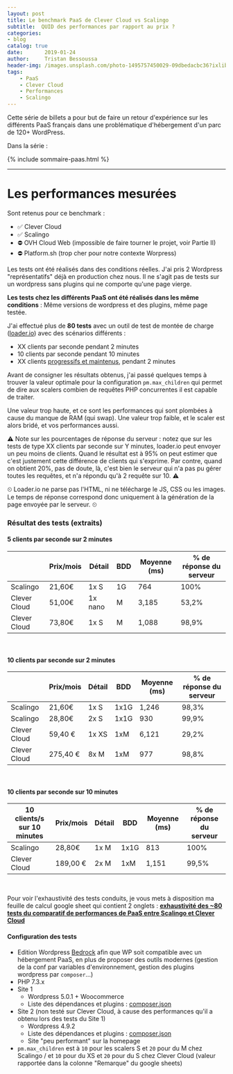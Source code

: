 ```yaml
---
layout: post
title: Le benchmark PaaS de Clever Cloud vs Scalingo
subtitle:  QUID des performances par rapport au prix ?
categories:
- blog
catalog: true
date:       2019-01-24
author:     Tristan Bessoussa
header-img: /images.unsplash.com/photo-1495757450029-09dbedacbc36?ixlib=rb-1.2.1&ixid=eyJhcHBfaWQiOjEyMDd9&auto=format&fit=crop&w=2089&q=80
tags:
    - PaaS
    - Clever Cloud
    - Performances
    - Scalingo
---
```


Cette série de billets a pour but de faire un retour d'expérience sur les différents PaaS français dans une problématique d'hébergement d'un parc de 120+ WordPress.

Dans la série :

{% include sommaire-paas.html %}

---

# Les performances mesurées

Sont retenus pour ce benchmark :
- ✅ Clever Cloud
- ✅ Scalingo
- ⛔️ OVH Cloud Web (impossible de faire tourner le projet, voir Partie II)
- ⛔️ Platform.sh (trop cher pour notre contexte Worpress)

Les tests ont été réalisés dans des conditions réelles. J'ai pris 2 Wordpress "représentatifs" déjà en production chez nous. Il ne s'agit pas de tests sur un wordpress sans plugins qui ne comporte qu'une page vierge.

**Les tests chez les différents PaaS ont été réalisés dans les même conditions** : Même versions de wordpress et des plugins, même page testée.


J'ai effectué plus de **80 tests** avec un outil de test de montée de charge ([loader.io](https://loader.io/)) avec des scénarios différents :

- XX clients par seconde pendant 2 minutes
- 10 clients par seconde pendant 10 minutes
- XX clients [progressifs et maintenus](https://support.loader.io/article/16-test-types#maintain-load), pendant 2 minutes


Avant de consigner les résultats obtenus, j'ai passé quelques temps à trouver la valeur optimale pour la configuration `pm.max_children` qui permet de dire aux scalers combien de requêtes PHP concurrentes il est capable de traiter.

Une valeur trop haute, et ce sont les performances qui sont plombées à cause du manque de RAM (qui swap). Une valeur trop faible, et le scaler est alors bridé, et vos performances aussi.


⚠️ Note sur les pourcentages de réponse du serveur : notez que sur les tests de type XX clients par seconde sur Y minutes, loader.io peut envoyer un peu moins de clients. Quand le résultat est à 95% on peut estimer que c'est justement cette différence de clients qui s'exprime. Par contre, quand on obtient 20%, pas de doute, là, c'est bien le serveur qui n'a pas pu gérer toutes les requêtes, et n'a répondu qu'à 2 requête sur 10. ⚠️

⏲ Loader.io ne parse pas l'HTML, ni ne télécharge le JS, CSS ou les images. Le temps de réponse correspond donc uniquement à la génération de la page envoyée par le serveur. ⏲


### Résultat des tests (extraits)

#### 5 clients par seconde sur 2 minutes

|              | Prix/mois | Détail  | BDD  | Moyenne (ms) | % de réponse du serveur |
| ------------ | --------- | ------- | ---- | ------------ | ----------------------- |
| Scalingo     | 21,60€    | 1x S    | 1G   | 764          | 100%                    |
| Clever Cloud | 51,00€    | 1x nano | M    | 3,185        | 53,2%                   |
| Clever Cloud | 73,80€    | 1x S    | M    | 1,088        | 98,9%                   |

<br />

#### 10 clients par seconde sur 2 minutes

|              | Prix/mois | Détail | BDD  | Moyenne (ms) | % de réponse du serveur |
| ------------ | --------- | ------ | ---- | ------------ | ----------------------- |
| Scalingo     | 21,60€    | 1x S   | 1x1G | 1,246        | 98,3%                   |
| Scalingo     | 28,80€    | 2x S   | 1x1G | 930          | 99,9%                   |
| Clever Cloud | 59,40 €   | 1x XS  | 1xM  | 6,121        | 29,2%                   |
| Clever Cloud | 275,40 €  | 8x M   | 1xM  | 977          | 98,8%                   |

<br />

#### 10 clients par seconde sur 10 minutes

| 10 clients/s sur 10 minutes | Prix/mois | Détail | BDD  | Moyenne (ms) | % de réponse du serveur |
| --------------------------- | --------- | ------ | ---- | ------------ | ----------------------- |
| Scalingo                    | 28,80€    | 1x M   | 1x1G | 813          | 100%                    |
| Clever Cloud                | 189,00 €  | 2x M   | 1xM  | 1,151        | 99,5%                   |

<br />

Pour voir l'exhaustivité des tests conduits, je vous mets à disposition ma feuille de calcul google sheet qui contient 2 onglets : **[exhaustivité des ~80 tests du comparatif de performances de PaaS entre Scalingo et Clever Cloud](https://docs.google.com/spreadsheets/d/1hrny3Rf4RB7qqezy8jHQ_DbZXGzBK293sttXRlmxUMA/edit?usp=sharing)**



#### Configuration des tests

- Edition Wordpress [Bedrock](https://roots.io/bedrock/) afin que WP soit compatible avec un hébergement PaaS, en plus de proposer des outils modernes (gestion de la conf par variables d'environnement, gestion des plugins wordpress par `composer`...)
- PHP 7.3.x
- Site 1
  - Wordpress 5.0.1 + Woocommerce
  - Liste des dépendances et plugins : [composer.json](https://gist.github.com/tristanbes/c5223abc49c4feb2bdde6e495762c31b)
- Site 2 (non testé sur Clever Cloud, à cause des performances qu'il a obtenu lors des tests du Site 1)
  - Wordpress 4.9.2
  - Liste des dépendances et plugins : [composer.json](https://gist.github.com/tristanbes/bd2684b4b90fc1a182540ce89290fdc8)
  - Site "peu performant" sur la homepage
- `pm.max_children` est à `10` pour les scalers S et `20` pour du M chez Scalingo / et `10` pour du XS et `20` pour du S chez Clever Cloud (valeur rapportée dans la colonne "Remarque" du google sheets)


